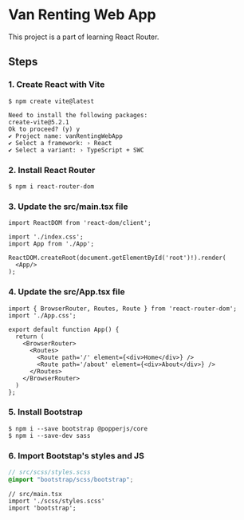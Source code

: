 # Van Renting Web App

This project is a part of learning React Router.

## Steps
### 1. Create React with Vite
```shell
$ npm create vite@latest

Need to install the following packages:
create-vite@5.2.1
Ok to proceed? (y) y
✔ Project name: vanRentingWebApp
✔ Select a framework: › React
✔ Select a variant: › TypeScript + SWC
```

### 2. Install React Router
```shell
$ npm i react-router-dom
```

### 3. Update the src/main.tsx file
```tsx
import ReactDOM from 'react-dom/client';

import './index.css';
import App from './App';

ReactDOM.createRoot(document.getElementById('root')!).render(
  <App/>
);
```

### 4. Update the src/App.tsx file
```tsx
import { BrowserRouter, Routes, Route } from 'react-router-dom';
import './App.css';

export default function App() {
  return (
    <BrowserRouter>
      <Routes>
        <Route path='/' element={<div>Home</div>} />
        <Route path='/about' element={<div>About</div>} />
      </Routes>
    </BrowserRouter>
  )
};
```

### 5. Install Bootstrap
```shell
$ npm i --save bootstrap @popperjs/core
$ npm i --save-dev sass
```

### 6. Import Bootstap's styles and JS
```scss
// src/scss/styles.scss
@import "bootstrap/scss/bootstrap";
```

```tsx
// src/main.tsx
import './scss/styles.scss'
import 'bootstrap';
```
